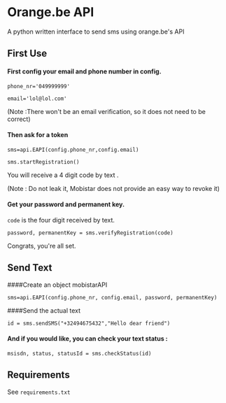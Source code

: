 # Orange.be API
A python written interface to send sms using orange.be's API
 
## First Use

#### First config your email and phone number in config.

`phone_nr='049999999'`

`email='lol@lol.com'`

(Note :There won't be an email verification, so it does not need to be correct)

#### Then ask for a token

`sms=api.EAPI(config.phone_nr,config.email) `

`sms.startRegistration()`

You will receive a 4 digit code by text .

(Note : Do not leak it, Mobistar does not provide an easy way to revoke it)

#### Get your password and permanent key. 

`code` is the four digit received by text.

`password, permanentKey = sms.verifyRegistration(code)`

Congrats, you're all set.

## Send Text

####Create an object mobistarAPI

`sms=api.EAPI(config.phone_nr, config.email, password, permanentKey)`

####Send the actual text

`id = sms.sendSMS("+32494675432","Hello dear friend")`

#### And if you would like, you can check your text status :

`msisdn, status, statusId = sms.checkStatus(id)`

## Requirements

See `requirements.txt`
